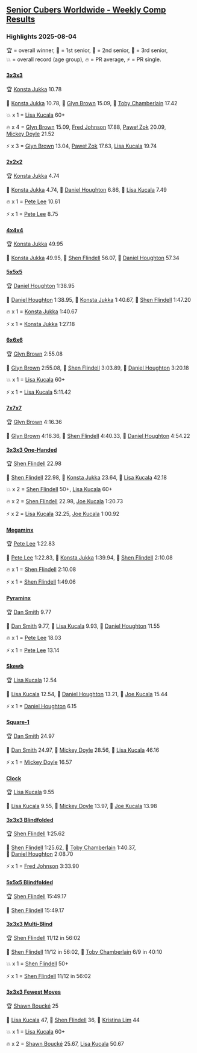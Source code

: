 <style>table {white-space: nowrap;}</style>
<link rel="stylesheet" type="text/css" href="/scw-comp/css/flags.css" />

## [Senior Cubers Worldwide - Weekly Comp Results](/scw-comp/results/)
### Highlights 2025-08-04

<span style="white-space: nowrap;">🏆 = overall winner</span>, <span style="white-space: nowrap;">🥇 = 1st senior</span>, <span style="white-space: nowrap;">🥈 = 2nd senior</span>, <span style="white-space: nowrap;">🥉 = 3rd senior</span>, <span style="white-space: nowrap;">💥 = overall record (age group)</span>, <span style="white-space: nowrap;">🔥 = PR average</span>, <span style="white-space: nowrap;">⚡ = PR single</span>.

#### [3x3x3](333.md)

<span style="white-space: nowrap;">🏆 [Konsta Jukka](../../persons/konsta_jukka/333.md) 10.78</span>

<span style="white-space: nowrap;">🥇 [Konsta Jukka](../../persons/konsta_jukka/333.md) 10.78</span>, <span style="white-space: nowrap;">🥈 [Glyn Brown](../../persons/glyn_brown/333.md) 15.09</span>, <span style="white-space: nowrap;">🥉 [Toby Chamberlain](../../persons/toby_chamberlain/333.md) 17.42</span>

💥 x 1 = <span style="white-space: nowrap;">[Lisa Kucala](../../persons/lisa_kucala/333.md) 60+</span>

🔥 x 4 = <span style="white-space: nowrap;">[Glyn Brown](../../persons/glyn_brown/333.md) 15.09</span>, <span style="white-space: nowrap;">[Fred Johnson](../../persons/fred_johnson/333.md) 17.88</span>, <span style="white-space: nowrap;">[Paweł Zok](../../persons/pawe_zok/333.md) 20.09</span>, <span style="white-space: nowrap;">[Mickey Doyle](../../persons/mickey_doyle/333.md) 21.52</span>

⚡ x 3 = <span style="white-space: nowrap;">[Glyn Brown](../../persons/glyn_brown/333.md) 13.04</span>, <span style="white-space: nowrap;">[Paweł Zok](../../persons/pawe_zok/333.md) 17.63</span>, <span style="white-space: nowrap;">[Lisa Kucala](../../persons/lisa_kucala/333.md) 19.74</span>

#### [2x2x2](222.md)

<span style="white-space: nowrap;">🏆 [Konsta Jukka](../../persons/konsta_jukka/222.md) 4.74</span>

<span style="white-space: nowrap;">🥇 [Konsta Jukka](../../persons/konsta_jukka/222.md) 4.74</span>, <span style="white-space: nowrap;">🥈 [Daniel Houghton](../../persons/daniel_houghton/222.md) 6.86</span>, <span style="white-space: nowrap;">🥉 [Lisa Kucala](../../persons/lisa_kucala/222.md) 7.49</span>

🔥 x 1 = <span style="white-space: nowrap;">[Pete Lee](../../persons/pete_lee/222.md) 10.61</span>

⚡ x 1 = <span style="white-space: nowrap;">[Pete Lee](../../persons/pete_lee/222.md) 8.75</span>

#### [4x4x4](444.md)

<span style="white-space: nowrap;">🏆 [Konsta Jukka](../../persons/konsta_jukka/444.md) 49.95</span>

<span style="white-space: nowrap;">🥇 [Konsta Jukka](../../persons/konsta_jukka/444.md) 49.95</span>, <span style="white-space: nowrap;">🥈 [Shen Flindell](../../persons/shen_flindell/444.md) 56.07</span>, <span style="white-space: nowrap;">🥉 [Daniel Houghton](../../persons/daniel_houghton/444.md) 57.34</span>

#### [5x5x5](555.md)

<span style="white-space: nowrap;">🏆 [Daniel Houghton](../../persons/daniel_houghton/555.md) 1:38.95</span>

<span style="white-space: nowrap;">🥇 [Daniel Houghton](../../persons/daniel_houghton/555.md) 1:38.95</span>, <span style="white-space: nowrap;">🥈 [Konsta Jukka](../../persons/konsta_jukka/555.md) 1:40.67</span>, <span style="white-space: nowrap;">🥉 [Shen Flindell](../../persons/shen_flindell/555.md) 1:47.20</span>

🔥 x 1 = <span style="white-space: nowrap;">[Konsta Jukka](../../persons/konsta_jukka/555.md) 1:40.67</span>

⚡ x 1 = <span style="white-space: nowrap;">[Konsta Jukka](../../persons/konsta_jukka/555.md) 1:27.18</span>

#### [6x6x6](666.md)

<span style="white-space: nowrap;">🏆 [Glyn Brown](../../persons/glyn_brown/666.md) 2:55.08</span>

<span style="white-space: nowrap;">🥇 [Glyn Brown](../../persons/glyn_brown/666.md) 2:55.08</span>, <span style="white-space: nowrap;">🥈 [Shen Flindell](../../persons/shen_flindell/666.md) 3:03.89</span>, <span style="white-space: nowrap;">🥉 [Daniel Houghton](../../persons/daniel_houghton/666.md) 3:20.18</span>

💥 x 1 = <span style="white-space: nowrap;">[Lisa Kucala](../../persons/lisa_kucala/666.md) 60+</span>

⚡ x 1 = <span style="white-space: nowrap;">[Lisa Kucala](../../persons/lisa_kucala/666.md) 5:11.42</span>

#### [7x7x7](777.md)

<span style="white-space: nowrap;">🏆 [Glyn Brown](../../persons/glyn_brown/777.md) 4:16.36</span>

<span style="white-space: nowrap;">🥇 [Glyn Brown](../../persons/glyn_brown/777.md) 4:16.36</span>, <span style="white-space: nowrap;">🥈 [Shen Flindell](../../persons/shen_flindell/777.md) 4:40.33</span>, <span style="white-space: nowrap;">🥉 [Daniel Houghton](../../persons/daniel_houghton/777.md) 4:54.22</span>

#### [3x3x3 One-Handed](333oh.md)

<span style="white-space: nowrap;">🏆 [Shen Flindell](../../persons/shen_flindell/333oh.md) 22.98</span>

<span style="white-space: nowrap;">🥇 [Shen Flindell](../../persons/shen_flindell/333oh.md) 22.98</span>, <span style="white-space: nowrap;">🥈 [Konsta Jukka](../../persons/konsta_jukka/333oh.md) 23.64</span>, <span style="white-space: nowrap;">🥉 [Lisa Kucala](../../persons/lisa_kucala/333oh.md) 42.18</span>

💥 x 2 = <span style="white-space: nowrap;">[Shen Flindell](../../persons/shen_flindell/333oh.md) 50+</span>, <span style="white-space: nowrap;">[Lisa Kucala](../../persons/lisa_kucala/333oh.md) 60+</span>

🔥 x 2 = <span style="white-space: nowrap;">[Shen Flindell](../../persons/shen_flindell/333oh.md) 22.98</span>, <span style="white-space: nowrap;">[Joe Kucala](../../persons/joe_kucala/333oh.md) 1:20.73</span>

⚡ x 2 = <span style="white-space: nowrap;">[Lisa Kucala](../../persons/lisa_kucala/333oh.md) 32.25</span>, <span style="white-space: nowrap;">[Joe Kucala](../../persons/joe_kucala/333oh.md) 1:00.92</span>

#### [Megaminx](minx.md)

<span style="white-space: nowrap;">🏆 [Pete Lee](../../persons/pete_lee/minx.md) 1:22.83</span>

<span style="white-space: nowrap;">🥇 [Pete Lee](../../persons/pete_lee/minx.md) 1:22.83</span>, <span style="white-space: nowrap;">🥈 [Konsta Jukka](../../persons/konsta_jukka/minx.md) 1:39.94</span>, <span style="white-space: nowrap;">🥉 [Shen Flindell](../../persons/shen_flindell/minx.md) 2:10.08</span>

🔥 x 1 = <span style="white-space: nowrap;">[Shen Flindell](../../persons/shen_flindell/minx.md) 2:10.08</span>

⚡ x 1 = <span style="white-space: nowrap;">[Shen Flindell](../../persons/shen_flindell/minx.md) 1:49.06</span>

#### [Pyraminx](pyram.md)

<span style="white-space: nowrap;">🏆 [Dan Smith](../../persons/dan_smith/pyram.md) 9.77</span>

<span style="white-space: nowrap;">🥇 [Dan Smith](../../persons/dan_smith/pyram.md) 9.77</span>, <span style="white-space: nowrap;">🥈 [Lisa Kucala](../../persons/lisa_kucala/pyram.md) 9.93</span>, <span style="white-space: nowrap;">🥉 [Daniel Houghton](../../persons/daniel_houghton/pyram.md) 11.55</span>

🔥 x 1 = <span style="white-space: nowrap;">[Pete Lee](../../persons/pete_lee/pyram.md) 18.03</span>

⚡ x 1 = <span style="white-space: nowrap;">[Pete Lee](../../persons/pete_lee/pyram.md) 13.14</span>

#### [Skewb](skewb.md)

<span style="white-space: nowrap;">🏆 [Lisa Kucala](../../persons/lisa_kucala/skewb.md) 12.54</span>

<span style="white-space: nowrap;">🥇 [Lisa Kucala](../../persons/lisa_kucala/skewb.md) 12.54</span>, <span style="white-space: nowrap;">🥈 [Daniel Houghton](../../persons/daniel_houghton/skewb.md) 13.21</span>, <span style="white-space: nowrap;">🥉 [Joe Kucala](../../persons/joe_kucala/skewb.md) 15.44</span>

⚡ x 1 = <span style="white-space: nowrap;">[Daniel Houghton](../../persons/daniel_houghton/skewb.md) 6.15</span>

#### [Square-1](sq1.md)

<span style="white-space: nowrap;">🏆 [Dan Smith](../../persons/dan_smith/sq1.md) 24.97</span>

<span style="white-space: nowrap;">🥇 [Dan Smith](../../persons/dan_smith/sq1.md) 24.97</span>, <span style="white-space: nowrap;">🥈 [Mickey Doyle](../../persons/mickey_doyle/sq1.md) 28.56</span>, <span style="white-space: nowrap;">🥉 [Lisa Kucala](../../persons/lisa_kucala/sq1.md) 46.16</span>

⚡ x 1 = <span style="white-space: nowrap;">[Mickey Doyle](../../persons/mickey_doyle/sq1.md) 16.57</span>

#### [Clock](clock.md)

<span style="white-space: nowrap;">🏆 [Lisa Kucala](../../persons/lisa_kucala/clock.md) 9.55</span>

<span style="white-space: nowrap;">🥇 [Lisa Kucala](../../persons/lisa_kucala/clock.md) 9.55</span>, <span style="white-space: nowrap;">🥈 [Mickey Doyle](../../persons/mickey_doyle/clock.md) 13.97</span>, <span style="white-space: nowrap;">🥉 [Joe Kucala](../../persons/joe_kucala/clock.md) 13.98</span>

#### [3x3x3 Blindfolded](333bf.md)

<span style="white-space: nowrap;">🏆 [Shen Flindell](../../persons/shen_flindell/333bf.md) 1:25.62</span>

<span style="white-space: nowrap;">🥇 [Shen Flindell](../../persons/shen_flindell/333bf.md) 1:25.62</span>, <span style="white-space: nowrap;">🥈 [Toby Chamberlain](../../persons/toby_chamberlain/333bf.md) 1:40.37</span>, <span style="white-space: nowrap;">🥉 [Daniel Houghton](../../persons/daniel_houghton/333bf.md) 2:08.70</span>

⚡ x 1 = <span style="white-space: nowrap;">[Fred Johnson](../../persons/fred_johnson/333bf.md) 3:33.90</span>

#### [5x5x5 Blindfolded](555bf.md)

<span style="white-space: nowrap;">🏆 [Shen Flindell](../../persons/shen_flindell/555bf.md) 15:49.17</span>

<span style="white-space: nowrap;">🥇 [Shen Flindell](../../persons/shen_flindell/555bf.md) 15:49.17</span>

#### [3x3x3 Multi-Blind](333mbf.md)

<span style="white-space: nowrap;">🏆 [Shen Flindell](../../persons/shen_flindell/333mbf.md) 11/12 in 56:02</span>

<span style="white-space: nowrap;">🥇 [Shen Flindell](../../persons/shen_flindell/333mbf.md) 11/12 in 56:02</span>, <span style="white-space: nowrap;">🥈 [Toby Chamberlain](../../persons/toby_chamberlain/333mbf.md) 6/9 in 40:10</span>

💥 x 1 = <span style="white-space: nowrap;">[Shen Flindell](../../persons/shen_flindell/333mbf.md) 50+</span>

⚡ x 1 = <span style="white-space: nowrap;">[Shen Flindell](../../persons/shen_flindell/333mbf.md) 11/12 in 56:02</span>

#### [3x3x3 Fewest Moves](333fm.md)

<span style="white-space: nowrap;">🏆 [Shawn Boucké](../../persons/shawn_boucke/333fm.md) 25</span>

<span style="white-space: nowrap;">🥇 [Lisa Kucala](../../persons/lisa_kucala/333fm.md) 47</span>, <span style="white-space: nowrap;">🥈 [Shen Flindell](../../persons/shen_flindell/333fm.md) 36</span>, <span style="white-space: nowrap;">🥉 [Kristina Lim](../../persons/kristina_lim/333fm.md) 44</span>

💥 x 1 = <span style="white-space: nowrap;">[Lisa Kucala](../../persons/lisa_kucala/333fm.md) 60+</span>

🔥 x 2 = <span style="white-space: nowrap;">[Shawn Boucké](../../persons/shawn_boucke/333fm.md) 25.67</span>, <span style="white-space: nowrap;">[Lisa Kucala](../../persons/lisa_kucala/333fm.md) 50.67</span>


<!-- Global site tag (gtag.js) - Google Analytics -->
<script async src="https://www.googletagmanager.com/gtag/js?id=UA-86348435-3"></script>
<script>window.dataLayer = window.dataLayer || []; function gtag() {dataLayer.push(arguments);} gtag('js', new Date()); gtag('config', 'UA-86348435-3');</script>
